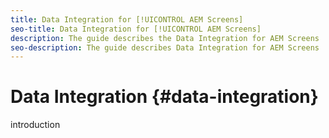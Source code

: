 ```yaml
---
title: Data Integration for [!UICONTROL AEM Screens]
seo-title: Data Integration for [!UICONTROL AEM Screens]
description: The guide describes the Data Integration for AEM Screens
seo-description: The guide describes Data Integration for AEM Screens
---
```


# Data Integration {#data-integration}

introduction